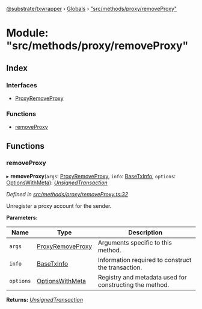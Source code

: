 [@substrate/txwrapper](../README.md) › [Globals](../globals.md) › ["src/methods/proxy/removeProxy"](_src_methods_proxy_removeproxy_.md)

# Module: "src/methods/proxy/removeProxy"

## Index

### Interfaces

* [ProxyRemoveProxy](../interfaces/_src_methods_proxy_removeproxy_.proxyremoveproxy.md)

### Functions

* [removeProxy](_src_methods_proxy_removeproxy_.md#removeproxy)

## Functions

###  removeProxy

▸ **removeProxy**(`args`: [ProxyRemoveProxy](../interfaces/_src_methods_proxy_removeproxy_.proxyremoveproxy.md), `info`: [BaseTxInfo](../interfaces/_src_util_types_.basetxinfo.md), `options`: [OptionsWithMeta](../interfaces/_src_util_types_.optionswithmeta.md)): *[UnsignedTransaction](../interfaces/_src_util_types_.unsignedtransaction.md)*

*Defined in [src/methods/proxy/removeProxy.ts:32](https://github.com/paritytech/txwrapper/blob/6ef1ba4/src/methods/proxy/removeProxy.ts#L32)*

Unregister a proxy account for the sender.

**Parameters:**

Name | Type | Description |
------ | ------ | ------ |
`args` | [ProxyRemoveProxy](../interfaces/_src_methods_proxy_removeproxy_.proxyremoveproxy.md) | Arguments specific to this method. |
`info` | [BaseTxInfo](../interfaces/_src_util_types_.basetxinfo.md) | Information required to construct the transaction. |
`options` | [OptionsWithMeta](../interfaces/_src_util_types_.optionswithmeta.md) | Registry and metadata used for constructing the method.  |

**Returns:** *[UnsignedTransaction](../interfaces/_src_util_types_.unsignedtransaction.md)*
